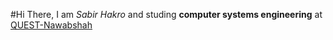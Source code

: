 #Hi There,
I am _Sabir Hakro_ and studing **computer systems engineering** at [QUEST-Nawabshah](www.quest.edu.pk)

